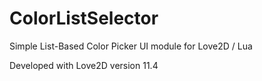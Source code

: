 # ColorListSelector
Simple List-Based Color Picker UI module for Love2D / Lua

Developed with Love2D version 11.4 
